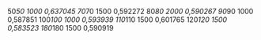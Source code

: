 50*50 1000     0,637045
70*70 1500     0,592272
80*80 2000     0,590267
90*90 1000     0,587851
100*100 1000   0,593939
110*110 1500   0,601765
120*120 1500   0,583523
180*180 1500   0,590919